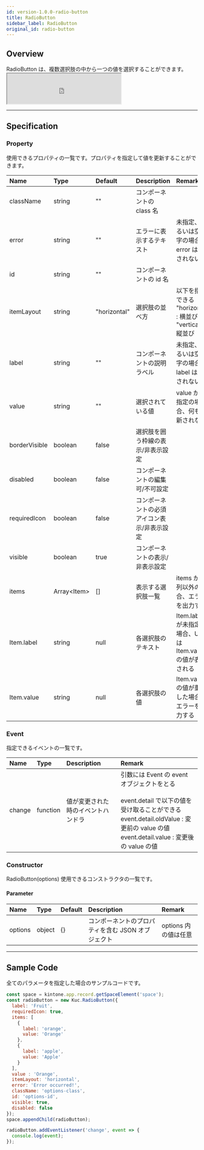 ```yaml
---
id: version-1.0.0-radio-button
title: RadioButton
sidebar_label: RadioButton
original_id: radio-button
---
```


## Overview

RadioButton は、複数選択肢の中から一つの値を選択することができます。 <iframe src="https://kuc-storybook.netlify.app/iframe.html?id=radio-button--document" title="radio-button image" height="80px" mark="crwd-mark"></iframe>

---

## Specification

### Property

使用できるプロパティの一覧です。プロパティを指定して値を更新することができます。

| Name          | Type            | Default      | Description            | Remark                                                         |
|:------------- |:--------------- |:------------ |:---------------------- |:-------------------------------------------------------------- |
| className     | string          | ""           | コンポーネントの class 名       |                                                                |
| error         | string          | ""           | エラーに表示するテキスト           | 未指定、あるいは空文字の場合、error は表示されない                                   |
| id            | string          | ""           | コンポーネントの id 名          |                                                                |
| itemLayout    | string          | "horizontal" | 選択肢の並べ方                | 以下を指定できる<br>"horizontal" : 横並び<br>"vertical" : 縦並び |
| label         | string          | ""           | コンポーネントの説明ラベル          | 未指定、あるいは空文字の場合、label は表示されない                                   |
| value         | string          | ""           | 選択されている値               | value が未指定の場合、何も更新されない                                         |
| borderVisible | boolean         | false        | 選択肢を囲う枠線の表示/非表示設定      |                                                                |
| disabled      | boolean         | false        | コンポーネントの編集可/不可設定       |                                                                |
| requiredIcon  | boolean         | false        | コンポーネントの必須アイコン表示/非表示設定 |                                                                |
| visible       | boolean         | true         | コンポーネントの表示/非表示設定       |                                                                |
| items         | Array\<Item\> | []           | 表示する選択肢一覧              | items が配列以外の場合、エラーを出力する                                        |
| Item.label    | string          | null         | 各選択肢のテキスト              | Item.label が未指定の場合、UI 上は Item.value の値が表示される                   |
| Item.value    | string          | null         | 各選択肢の値                 | Item.value の値が重複した場合、エラーを出力する                                  |

### Event
指定できるイベントの一覧です。

| Name   | Type     | Description       | Remark                                                                                                                                                                   |
|:------ |:-------- |:----------------- |:------------------------------------------------------------------------------------------------------------------------------------------------------------------------ |
| change | function | 値が変更された時のイベントハンドラ | 引数には Event の event オブジェクトをとる<br><br>event.detail で以下の値を受け取ることができる<br>event.detail.oldValue : 変更前の value の値<br>event.detail.value : 変更後の value の値 |

### Constructor

RadioButton(options) 使用できるコンストラクタの一覧です。

#### Parameter

| Name    | Type   | Default | Description                  | Remark         |
|:------- |:------ |:------- |:---------------------------- |:-------------- |
| options | object | {}      | コンポーネントのプロパティを含む JSON オブジェクト | options 内の値は任意 |

---
## Sample Code

全てのパラメータを指定した場合のサンプルコードです。

```javascript
const space = kintone.app.record.getSpaceElement('space');
const radioButton = new Kuc.RadioButton({
  label: 'Fruit',
  requiredIcon: true,
  items: [
    {
      label: 'orange',
      value: 'Orange'
    },
    {
      label: 'apple',
      value: 'Apple'
    }
  ],
  value : 'Orange',
  itemLayout: 'horizontal',
  error: 'Error occurred!',
  className: 'options-class',
  id: 'options-id',
  visible: true,
  disabled: false
});
space.appendChild(radioButton);

radioButton.addEventListener('change', event => {
  console.log(event);
});
```
